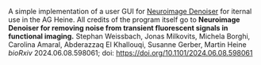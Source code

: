 A simple implementation of a user GUI for [Neuroimage Denoiser](https://github.com/s-weissbach/neuroimage_denoiser) for iternal use in the AG Heine. All credits of the program itself go to
**Neuroimage Denoiser for removing noise from transient fluorescent signals in functional imaging.**
Stephan Weissbach, Jonas Milkovits, Michela Borghi, Carolina Amaral, Abderazzaq El Khallouqi, Susanne Gerber, Martin Heine
*bioRxiv* 2024.06.08.598061; doi: https://doi.org/10.1101/2024.06.08.598061